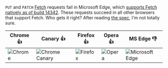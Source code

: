 `PUT` and `PATCH` [Fetch](https://developer.mozilla.org/en-US/docs/Web/API/Fetch_API) requests fail in Microsoft Edge, which [supports Fetch natively as of build 14342](https://developer.microsoft.com/en-us/microsoft-edge/platform/changelog/desktop/14342/). These requests succeed in all other browsers that support Fetch. Who gets it right? After reading [the spec](https://fetch.spec.whatwg.org/), I'm not totally sure.

| Chrome 👍 | Canary 👍 | Firefox 👍 | Opera 👍 | MS Edge 👎 |
|  ---  |  ---  |  ---  |  ---  |  ---  |
| ![Chrome](https://cloud.githubusercontent.com/assets/5355/15758548/1dc64f42-28d9-11e6-9e23-fcddb4eb3eb4.png) | ![Chrome Canary](https://cloud.githubusercontent.com/assets/5355/15758547/1dc5d210-28d9-11e6-889a-24768c62a0b8.png) | ![Firefox](https://cloud.githubusercontent.com/assets/5355/15758550/1dc88014-28d9-11e6-964c-d336e39ea222.png) | ![Opera](https://cloud.githubusercontent.com/assets/5355/15758551/1dd05c12-28d9-11e6-9108-1cbf63eef8ab.png) | ![Microsoft Edge](https://cloud.githubusercontent.com/assets/5355/15758546/1dc32f4c-28d9-11e6-90d2-6f48e9e5e227.png) |
